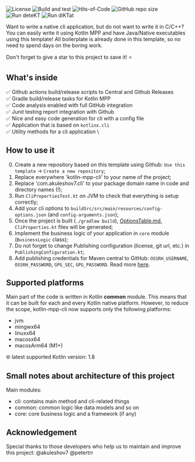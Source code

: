 ![License](https://img.shields.io/github/license/akuleshov7/kotlin-mpp-cli)
![Build and test](https://github.com/akuleshov7/kotlin-mpp-cli/actions/workflows/build_and_test.yml/badge.svg?branch=main)
![Hits-of-Code](https://hitsofcode.com/github/akuleshov7/kotlin-mpp-cli?branch=main)
![GitHub repo size](https://img.shields.io/github/repo-size/akuleshov7/kotlin-mpp-cli)
![Run deteKT](https://github.com/akuleshov7/kotlin-mpp-cli/actions/workflows/detekt.yml/badge.svg?branch=main)
![Run diKTat](https://github.com/akuleshov7/kotlin-mpp-cli/actions/workflows/diktat.yml/badge.svg?branch=main)

Want to write a native cli application, but do not want to write it in C/C++? 
You can easily write it using Kotlin MPP and have Java/Native executables using this template!
All boilerplate is already done in this template, so no need to spend days on the boring work.

Don't forget to give a star to this project to save it! :star:

## What's inside
:white_check_mark: Github actions build/release scripts to Central and Github Releases \
:white_check_mark: Gradle build/release tasks for Kotlin MPP \
:white_check_mark: Code analysis enabled with full GitHub integration \
:white_check_mark: Junit testing report integration with Github \
:white_check_mark: Nice and easy code generation for cli with a config file \
:white_check_mark: Application that is based on `kotlinx.cli` \
:white_check_mark: Utility methods for a cli application \

## How to use it
0. Create a new repository based on this template using Github: `Use this template` -> `Create a new repository`;
1. Replace everywhere 'kotlin-mpp-cli' to your name of the project;
2. Replace 'com.akuleshov7.cli' to your package domain name in code and directory names (!); 
3. Run `CliPropertiesTest.kt` on JVM to check that everything is setup correctly;
4. Add your cli options to `buildSrc/src/main/resources/config-options.json` (and `config-arguments.json`);
5. Once the project is built (`./gradlew build`), [OptionsTable.md](OptionsTable.md), `CliProperties.kt` files will be generated;
6. Implement the business logic of your application in `core` module (`BusinessLogic` class);
7. Do not forget to change Publishing configuration (license, git url, etc.) in `PublishingConfiguration.kt`;
8. Add publishing credentials for Maven central to GitHub: `OSSRH_USERNAME`, `OSSRH_PASSWORD`, `GPG_SEC`, `GPG_PASSWORD`.
Read more [here](https://central.sonatype.org/publish/publish-gradle/).

## Supported platforms
Main part of the code is written in Kotlin **common** module. This means that it can be built for each and every Kotlin native platform.
However, to reduce the scope, kotlin-mpp-cli now supports only the following platforms:
- jvm
- mingwx64
- linuxx64
- macosx64
- macosArm64 (M1+)

:globe_with_meridians: latest supported Kotlin version: 1.8

## Small notes about architecture of this project
Main modules:
- cli: contains main method and cli-related things
- common: common logic like data models and so on
- core: core business logic and a framework (if any)

## Acknowledgement
Special thanks to those developers who help us to maintain and improve this project:
@akuleshov7 @petertrr
